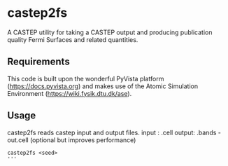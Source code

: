 # castep2fs


A CASTEP utility for taking a CASTEP output and producing publication quality Fermi Surfaces and related quantities.

Requirements
------------

This code is built upon the wonderful PyVista platform (https://docs.pyvista.org) and makes use of the Atomic Simulation Environment (https://wiki.fysik.dtu.dk/ase).

Usage
-----

castep2fs reads castep input and output files.
input : <seed>.cell
output: <seed>.bands
        <seed>-out.cell (optional but improves performance)


```
castep2fs <seed>
'''